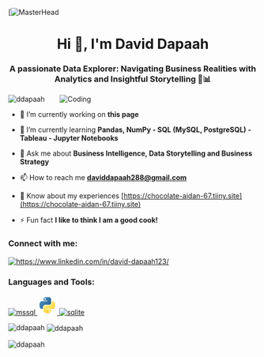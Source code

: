 [![MasterHead](https://media.licdn.com/dms/image/D5616AQHJlV_6U0hn3A/profile-displaybackgroundimage-shrink_350_1400/0/1685643980598?e=1706140800&v=beta&t=Ydqm3QNRwoI8mVWwykGqSZBDSkpYnjbRMnYfEqwXpyc)
<h1 align="center">Hi 👋, I'm David Dapaah</h1>
<h3 align="center">A passionate Data Explorer: Navigating Business Realities with Analytics and Insightful Storytelling 🚀📊</h3>
<img align="right" alt="Coding" width="400" src="https://media4.giphy.com/media/3oKIPEqDGUULpEU0aQ/giphy.gif?cid=ecf05e47n8qyic13eupd6lj7l7725bhw3omm4k8q37ggw6q9&ep=v1_gifs_search&rid=giphy.gif&ct=g">
<p align="left"> <img src="https://komarev.com/ghpvc/?username=ddapaah&label=Profile%20views&color=0e75b6&style=flat" alt="ddapaah" /> </p>

- 🔭 I’m currently working on **this page**

- 🌱 I’m currently learning **Pandas, NumPy - SQL (MySQL, PostgreSQL) - Tableau - Jupyter Notebooks**

- 💬 Ask me about **Business Intelligence, Data Storytelling and Business Strategy**

- 📫 How to reach me **daviddapaah288@gmail.com**

- 📄 Know about my experiences [https://chocolate-aidan-67.tiiny.site](https://chocolate-aidan-67.tiiny.site)

- ⚡ Fun fact **I like to think I am a good cook!**

<h3 align="left">Connect with me:</h3>
<p align="left">
<a href="https://linkedin.com/in/https://www.linkedin.com/in/david-dapaah123/" target="blank"><img align="center" src="https://raw.githubusercontent.com/rahuldkjain/github-profile-readme-generator/master/src/images/icons/Social/linked-in-alt.svg" alt="https://www.linkedin.com/in/david-dapaah123/" height="30" width="40" /></a>
</p>

<h3 align="left">Languages and Tools:</h3>
<p align="left"> <a href="https://www.microsoft.com/en-us/sql-server" target="_blank" rel="noreferrer"> <img src="https://www.svgrepo.com/show/303229/microsoft-sql-server-logo.svg" alt="mssql" width="40" height="40"/> </a> <a href="https://www.python.org" target="_blank" rel="noreferrer"> <img src="https://raw.githubusercontent.com/devicons/devicon/master/icons/python/python-original.svg" alt="python" width="40" height="40"/> </a> <a href="https://www.sqlite.org/" target="_blank" rel="noreferrer"> <img src="https://www.vectorlogo.zone/logos/sqlite/sqlite-icon.svg" alt="sqlite" width="40" height="40"/> </a> </p>

<p><img align="left" src="https://github-readme-stats.vercel.app/api/top-langs?username=ddapaah&show_icons=true&locale=en&layout=compact" alt="ddapaah" /></p>

<p>&nbsp;<img align="center" src="https://github-readme-stats.vercel.app/api?username=ddapaah&show_icons=true&locale=en" alt="ddapaah" /></p>

<p><img align="center" src="https://github-readme-streak-stats.herokuapp.com/?user=ddapaah&" alt="ddapaah" /></p>

